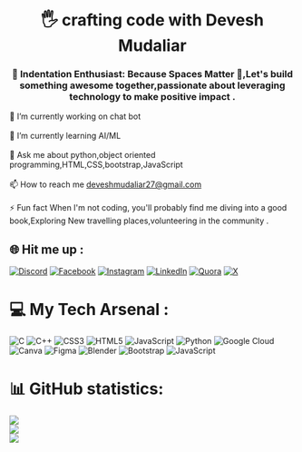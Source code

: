 


<h1 align="center">🖐 crafting code with Devesh Mudaliar</h1>
<h3 align="center">📏 Indentation Enthusiast: Because Spaces Matter 🚀,Let's build something awesome together,passionate about leveraging technology to make positive impact .</h3>

🔭 I’m currently working on chat bot<br><br>🌱 I’m currently learning AI/ML<br><br>💬 Ask me about python,object oriented programming,HTML,CSS,bootstrap,JavaScript <br><br>📫 How to reach me deveshmudaliar27@gmail.com<br><br>⚡ Fun fact When I'm not coding, you'll probably find me diving into a good book,Exploring New travelling places,volunteering in the community .<br>


## 🌐 Hit me up :
[![Discord](https://img.shields.io/badge/Discord-%237289DA.svg?logo=discord&logoColor=white)](https://discord.gg/deveshmudaliar) [![Facebook](https://img.shields.io/badge/Facebook-%231877F2.svg?logo=Facebook&logoColor=white)](https://facebook.com/DeveshMudaliar) [![Instagram](https://img.shields.io/badge/Instagram-%23E4405F.svg?logo=Instagram&logoColor=white)](https://instagram.com/deveshmudaliar_) [![LinkedIn](https://img.shields.io/badge/LinkedIn-%230077B5.svg?logo=linkedin&logoColor=white)](https://linkedin.com/in/DeveshMudaliar) [![Quora](https://img.shields.io/badge/Quora-%23B92B27.svg?logo=Quora&logoColor=white)](https://quora.com/profile/deveshmudaliar) [![X](https://img.shields.io/badge/X-black.svg?logo=X&logoColor=white)](https://x.com/DeveshMudaliar) 

# 💻  My Tech Arsenal :
![C](https://img.shields.io/badge/c-%2300599C.svg?style=for-the-badge&logo=c&logoColor=white) ![C++](https://img.shields.io/badge/c++-%2300599C.svg?style=for-the-badge&logo=c%2B%2B&logoColor=white) ![CSS3](https://img.shields.io/badge/css3-%231572B6.svg?style=for-the-badge&logo=css3&logoColor=white) ![HTML5](https://img.shields.io/badge/html5-%23E34F26.svg?style=for-the-badge&logo=html5&logoColor=white) ![JavaScript](https://img.shields.io/badge/javascript-%23323330.svg?style=for-the-badge&logo=javascript&logoColor=%23F7DF1E) ![Python](https://img.shields.io/badge/python-3670A0?style=for-the-badge&logo=python&logoColor=ffdd54) ![Google Cloud](https://img.shields.io/badge/GoogleCloud-%234285F4.svg?style=for-the-badge&logo=google-cloud&logoColor=white) ![Canva](https://img.shields.io/badge/Canva-%2300C4CC.svg?style=for-the-badge&logo=Canva&logoColor=white) ![Figma](https://img.shields.io/badge/figma-%23F24E1E.svg?style=for-the-badge&logo=figma&logoColor=white) ![Blender](https://img.shields.io/badge/blender-%23F5792A.svg?style=for-the-badge&logo=blender&logoColor=white) ![Bootstrap](https://img.shields.io/badge/bootstrap-%238511FA.svg?style=for-the-badge&logo=bootstrap&logoColor=white) ![JavaScript](https://img.shields.io/badge/javascript-%23323330.svg?style=for-the-badge&logo=javascript&logoColor=%23F7DF1E)
# 📊 GitHub statistics:
![](https://github-readme-stats.vercel.app/api?username=deveshmudaliar&theme=highcontrast&hide_border=false&include_all_commits=true&count_private=false)<br/>
![](https://github-readme-streak-stats.herokuapp.com/?user=deveshmudaliar&theme=highcontrast&hide_border=false)<br/>
![](https://github-readme-stats.vercel.app/api/top-langs/?username=deveshmudaliar&theme=highcontrast&hide_border=false&include_all_commits=true&count_private=false&layout=compact)

<!-- Proudly created with GPRM ( https://gprm.itsvg.in ) -->
